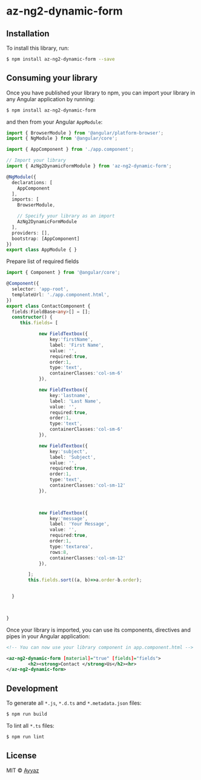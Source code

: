 # az-ng2-dynamic-form

## Installation

To install this library, run:

```bash
$ npm install az-ng2-dynamic-form --save
```

## Consuming your library

Once you have published your library to npm, you can import your library in any Angular application by running:

```bash
$ npm install az-ng2-dynamic-form
```

and then from your Angular `AppModule`:

```typescript
import { BrowserModule } from '@angular/platform-browser';
import { NgModule } from '@angular/core';

import { AppComponent } from './app.component';

// Import your library
import { AzNg2DynamicFormModule } from 'az-ng2-dynamic-form';

@NgModule({
  declarations: [
    AppComponent
  ],
  imports: [
    BrowserModule,

    // Specify your library as an import
    AzNg2DynamicFormModule
  ],
  providers: [],
  bootstrap: [AppComponent]
})
export class AppModule { }
```
Prepare list of required fields

```typescript
import { Component } from '@angular/core';

@Component({
  selector: 'app-root',
  templateUrl: './app.component.html',
})
export class ContactComponent {
  fields:FieldBase<any>[] = [];
  constructor() {
     this.fields= [

            new FieldTextbox({
                key:'firstName', 
                label: 'First Name', 
                value: '', 
                required:true,
                order:1,
                type:'text',
                containerClasses:'col-sm-6'
            }), 

            new FieldTextbox({
                key:'lastname', 
                label: 'Last Name', 
                value: '', 
                required:true,
                order:1,
                type:'text',
                containerClasses:'col-sm-6'
            }),

            new FieldTextbox({
                key:'subject', 
                label: 'Subject', 
                value: '', 
                required:true,
                order:1,
                type:'text',
                containerClasses:'col-sm-12'
            }), 

        

            new FieldTextbox({
                key:'message', 
                label: 'Your Message', 
                value: '', 
                required:true,
                order:1,
                type:'textarea',
                rows:8,
                containerClasses:'col-sm-12'
            }), 

        ];
        this.fields.sort((a, b)=>a.order-b.order);


  }
  


}
```


Once your library is imported, you can use its components, directives and pipes in your Angular application:

```xml
<!-- You can now use your library component in app.component.html -->

<az-ng2-dynamic-form [material]="true" [fields]="fields">
        <h2><strong>Contact </strong>Us</h2><hr>            
</az-ng2-dynamic-form>
```

## Development

To generate all `*.js`, `*.d.ts` and `*.metadata.json` files:

```bash
$ npm run build
```

To lint all `*.ts` files:

```bash
$ npm run lint
```

## License

MIT © [Ayyaz](mailto:contact@ayyaz.io)
